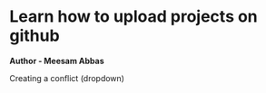 # Learn how to upload projects on github
<b>Author - Meesam Abbas</b>
<br>
<p>Creating a conflict (dropdown)</p>

